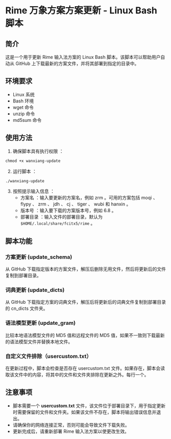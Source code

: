 # Rime 万象方案方案更新 - Linux Bash 脚本

## 简介

这是一个用于更新 Rime 输入法方案的 Linux Bash 脚本。该脚本可以帮助用户自动从 GitHub 上下载最新的方案文件，并将其部署到指定的目录中。

## 环境要求

- Linux 系统
- Bash 环境
- wget 命令
- unzip 命令
- md5sum 命令

## 使用方法

1. 确保脚本具有执行权限 ：

```bash
chmod +x wanxiang-update
```

2. 运行脚本 ：

```bash
./wanxiang-update
```

3. 按照提示输入信息 ：
   - 方案名 ：输入要更新的方案名，例如 zrm 。可用的方案包括 moqi 、 flypy 、 zrm 、 jdh 、 cj 、 tiger 、 wubi 和 hanxin 。
   - 版本号 ：输入要下载的方案版本号，例如 6.8 。
   - 部署目录 ：输入文件的部署目录，默认为 `$HOME/.local/share/fcitx5/rime` 。

## 脚本功能

### 方案更新 (update_schema)

从 GitHub 下载指定版本的方案文件，解压后删除无用文件，然后将更新后的文件复制到部署目录。

### 词典更新 (update_dicts)

从 GitHub 下载指定方案的词典文件，解压后将更新后的词典文件复制到部署目录的 cn_dicts 文件夹。

### 语法模型更新 (update_gram)

比较本地语法模型文件的 MD5 值和远程文件的 MD5 值，如果不一致则下载最新的语法模型文件并替换本地文件。

### 自定义文件排除（usercustom.txt）

在更新过程中，脚本会检查是否存在 usercustom.txt 文件。如果存在，脚本会读取该文件中的内容，将其中的文件和文件夹排除在更新之外。每行一个。

## 注意事项

- 脚本需要一个 **usercustom.txt** 文件，该文件位于部署目录下，用于指定更新时需要保留的文件和文件夹。如果该文件不存在，脚本将输出错误信息并退出。
- 请确保你的网络连接正常，否则可能会导致文件下载失败。
- 更新完成后，请重新部署 Rime 输入法方案以使更改生效。
